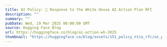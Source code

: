 ```yaml
---
title: AI Policy: 🤗 Response to the White House AI Action Plan RFI
description: ""
summary: ""
pubDate: Wed, 19 Mar 2025 00:00:00 GMT
source: Hugging Face Blog
url: https://huggingface.co/blog/ai-action-wh-2025
thumbnail: "https://huggingface.co/blog/assets/151_policy_ntia_rfc/us_policy_thumbnail.png"
---
```


